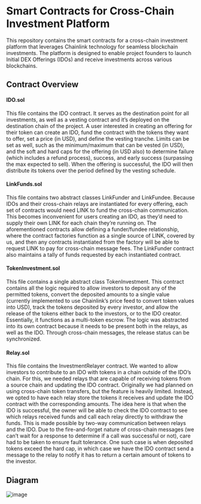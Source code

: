 # Smart Contracts for Cross-Chain Investment Platform

This repository contains the smart contracts for a cross-chain investment platform that leverages Chainlink technology for seamless blockchain investments. The platform is designed to enable project founders to launch Initial DEX Offerings (IDOs) and receive investments across various blockchains.

## Contract Overview

#### IDO.sol
This file contains the IDO contract. It serves as the destination point for all investments, as well as a vesting contract and it’s deployed on the destination chain of the project. A user interested in creating an offering for their token can create an IDO, fund the contract with the tokens they want to offer, set a price (in USD), and define the vesting tranche. Limits can be set as well, such as the minimum/maximum that can be vested (in USD), and the soft and hard caps for the offering (in USD also) to determine failure (which includes a refund process), success, and early success (surpassing the max expected to sell). When the offering is successful, the IDO will then distribute its tokens over the period defined by the vesting schedule.


#### **LinkFunds.sol**
This file contains two abstract classes LinkFunder and LinkFundee. Because IDOs and their cross-chain relays are instantiated for every offering, each set of contracts would need LINK to fund the cross-chain communication. This becomes inconvenient for users creating an IDO, as they’d need to supply their own LINK for each chain they’re running on. The aforementioned contracts allow defining a funder/fundee relationship, where the contract factories function as a single source of LINK, covered by us, and then any contracts instantiated from the factory will be able to request LINK to pay for cross-chain message fees. The LinkFunder contract also maintains a tally of funds requested by each instantiated contract.

#### **TokenInvestment.sol**
This file contains a single abstract class TokenInvestment. This contract contains all the logic required to allow investors to deposit any of the permitted tokens, convert the deposited amounts to a single value (currently implemented to use Chainlink’s price feed to convert token values into USD), track the tokens deposited by every investor, and allow the release of the tokens either back to the investors, or to the IDO creator. Essentially, it functions as a multi-token escrow. The logic was abstracted into its own contract because it needs to be present both in the relays, as well as the IDO. Through cross-chain messages, the release status can be synchronized.

#### **Relay.sol**
This file contains the InvestmentRelayer contract. We wanted to allow investors to contribute to an IDO with tokens in a chain outside of the IDO’s chain. For this, we needed relays that are capable of receiving tokens from a source chain and updating the IDO contract. Originally we had planned on using cross-chain token transfers, but the feature is heavily limited. Instead, we opted to have each relay store the tokens it receives and update the IDO contract with the corresponding amounts. The idea here is that when the IDO is successful, the owner will be able to check the IDO contract to see which relays received funds and call each relay directly to withdraw the funds. This is made possible by two-way communication between relays and the IDO. Due to the fire-and-forget nature of cross-chain messages (we can’t wait for a response to determine if a call was successful or not), care had to be taken to ensure fault tolerance. One such case is when deposited tokens exceed the hard cap, in which case we have the IDO contract send a message to the relay to notify it has to return a certain amount of tokens to the investor.


## Diagram
![image](https://github.com/SpaceUY/cc-launchpad-contracts/assets/86085168/dfbc4dad-f183-47aa-9b83-2ef0fa6adbdb)


